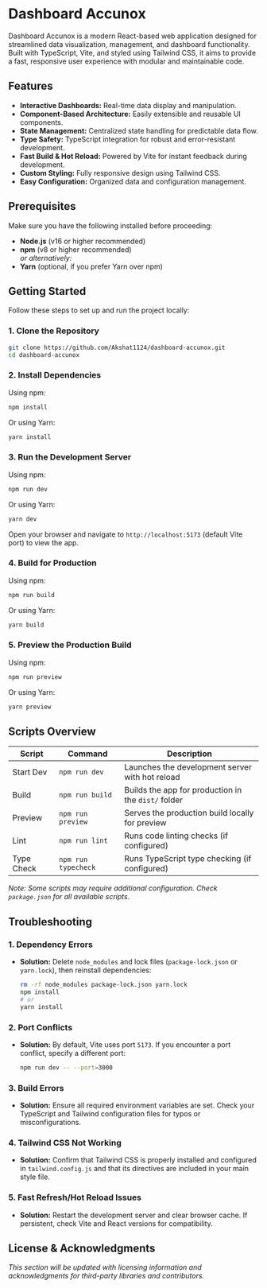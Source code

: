 # Dashboard Accunox

Dashboard Accunox is a modern React-based web application designed for streamlined data visualization, management, and dashboard functionality. Built with TypeScript, Vite, and styled using Tailwind CSS, it aims to provide a fast, responsive user experience with modular and maintainable code.

## Features

- **Interactive Dashboards:** Real-time data display and manipulation.
- **Component-Based Architecture:** Easily extensible and reusable UI components.
- **State Management:** Centralized state handling for predictable data flow.
- **Type Safety:** TypeScript integration for robust and error-resistant development.
- **Fast Build & Hot Reload:** Powered by Vite for instant feedback during development.
- **Custom Styling:** Fully responsive design using Tailwind CSS.
- **Easy Configuration:** Organized data and configuration management.

## Prerequisites

Make sure you have the following installed before proceeding:

- **Node.js** (v16 or higher recommended)
- **npm** (v8 or higher recommended)  
  _or alternatively:_  
- **Yarn** (optional, if you prefer Yarn over npm)

## Getting Started

Follow these steps to set up and run the project locally:

### 1. Clone the Repository

```bash
git clone https://github.com/Akshat1124/dashboard-accunox.git
cd dashboard-accunox
```

### 2. Install Dependencies

Using npm:

```bash
npm install
```

Or using Yarn:

```bash
yarn install
```

### 3. Run the Development Server

Using npm:

```bash
npm run dev
```

Or using Yarn:

```bash
yarn dev
```

Open your browser and navigate to `http://localhost:5173` (default Vite port) to view the app.

### 4. Build for Production

Using npm:

```bash
npm run build
```

Or using Yarn:

```bash
yarn build
```

### 5. Preview the Production Build

Using npm:

```bash
npm run preview
```

Or using Yarn:

```bash
yarn preview
```


## Scripts Overview

| Script         | Command           | Description                                               |
|----------------|-------------------|-----------------------------------------------------------|
| Start Dev      | `npm run dev`     | Launches the development server with hot reload           |
| Build          | `npm run build`   | Builds the app for production in the `dist/` folder       |
| Preview        | `npm run preview` | Serves the production build locally for preview           |
| Lint           | `npm run lint`    | Runs code linting checks (if configured)                  |
| Type Check     | `npm run typecheck` | Runs TypeScript type checking (if configured)           |

*Note: Some scripts may require additional configuration. Check `package.json` for all available scripts.*

## Troubleshooting

### 1. Dependency Errors

- **Solution:** Delete `node_modules` and lock files (`package-lock.json` or `yarn.lock`), then reinstall dependencies:
  ```bash
  rm -rf node_modules package-lock.json yarn.lock
  npm install
  # or
  yarn install
  ```

### 2. Port Conflicts

- **Solution:** By default, Vite uses port `5173`. If you encounter a port conflict, specify a different port:
  ```bash
  npm run dev -- --port=3000
  ```

### 3. Build Errors

- **Solution:** Ensure all required environment variables are set. Check your TypeScript and Tailwind configuration files for typos or misconfigurations.

### 4. Tailwind CSS Not Working

- **Solution:** Confirm that Tailwind CSS is properly installed and configured in `tailwind.config.js` and that its directives are included in your main style file.

### 5. Fast Refresh/Hot Reload Issues

- **Solution:** Restart the development server and clear browser cache. If persistent, check Vite and React versions for compatibility.

## License & Acknowledgments

_This section will be updated with licensing information and acknowledgments for third-party libraries and contributors._

